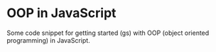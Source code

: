 # OOP in JavaScript

Some code snippet for getting started (gs) with OOP (object oriented programming) in JavaScript.